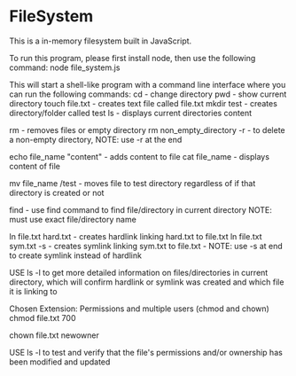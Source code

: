 # FileSystem
This is a in-memory filesystem built in JavaScript.

To run this program, please first install node, then use the following command:
node file_system.js

This will start a shell-like program with a command line interface where you can run the following commands:
cd - change directory
pwd - show current directory
touch file.txt - creates text file called file.txt
mkdir test - creates directory/folder called test
ls - displays current directories content

rm - removes files or empty directory
rm non_empty_directory -r - to delete a non-empty directory, NOTE: use -r at the end

echo file_name "content" - adds content to file
cat file_name - displays content of file

mv file_name /test - moves file to test directory regardless of if that directory is created or not

find - use find command to find file/directory in current directory NOTE: must use exact file/directory name

ln file.txt hard.txt - creates hardlink linking hard.txt to file.txt
ln file.txt sym.txt -s - creates symlink linking sym.txt to file.txt - NOTE: use -s at end to create symlink instead of hardlink

USE ls -l to get more detailed information on files/directories in current directory, which will confirm hardlink or symlink was created and which file it is linking to

Chosen Extension:
Permissions and multiple users (chmod and chown) 
chmod file.txt 700

chown file.txt newowner

USE ls -l to test and verify that the file's permissions and/or ownership has been modified and updated

